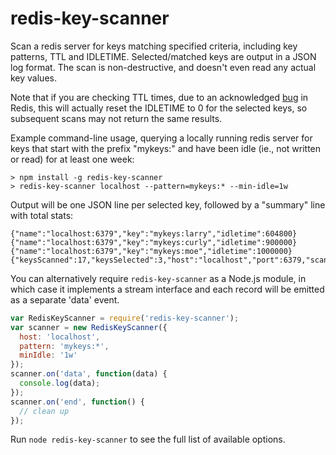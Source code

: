 redis-key-scanner
=================

Scan a redis server for keys matching specified criteria, including key
patterns, TTL and IDLETIME.  Selected/matched keys are output in a JSON log
format.  The scan is non-destructive, and doesn't even read any actual key
values.

Note that if you are checking TTL times, due to an acknowledged
[bug][redis-ttl-bug] in Redis, this will actually reset the IDLETIME to 0 for
the selected keys, so subsequent scans may not return the same results.

Example command-line usage, querying a locally running redis server for keys
that start with the prefix "mykeys:" and have been idle (ie., not written or
read) for at least one week:
```
> npm install -g redis-key-scanner
> redis-key-scanner localhost --pattern=mykeys:* --min-idle=1w
```

Output will be one JSON line per selected key, followed by a "summary" line with
total stats:
```
{"name":"localhost:6379","key":"mykeys:larry","idletime":604800}
{"name":"localhost:6379","key":"mykeys:curly","idletime":900000}
{"name":"localhost:6379","key":"mykeys:moe","idletime":1000000}
{"keysScanned":17,"keysSelected":3,"host":"localhost","port":6379,"scanBatch":1000,"scanLimit":null,"limit":null,"pattern":"mykeys:*"}
```

You can alternatively require `redis-key-scanner` as a Node.js module, in which
case it implements a stream interface and each record will be emitted as a
separate 'data' event.
```js
var RedisKeyScanner = require('redis-key-scanner');
var scanner = new RedisKeyScanner({
  host: 'localhost',
  pattern: 'mykeys:*',
  minIdle: '1w'
});
scanner.on('data', function(data) {
  console.log(data);
});
scanner.on('end', function() {
  // clean up
});
```

Run `node redis-key-scanner` to see the full list of available options.


[redis-ttl-bug]: https://github.com/antirez/redis/pull/2090#issuecomment-75944263
